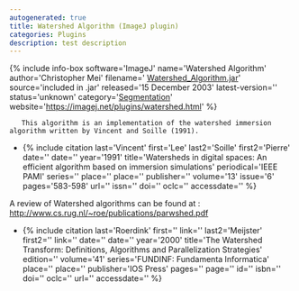 ```yaml
---
autogenerated: true
title: Watershed Algorithm (ImageJ plugin)
categories: Plugins
description: test description
---
```


 {% include info-box software='ImageJ' name='Watershed Algorithm' author='Christopher Mei' filename=' [Watershed\_Algorithm.jar](https://imagej.net/plugins/download/jars/Watershed_Algorithm.jar)' source='included in .jar' released='15 December 2003' latest-version='' status='unknown' category='[Segmentation](Category_Segmentation)' website='https://imagej.net/plugins/watershed.html' %}

`   This algorithm is an implementation of the watershed immersion algorithm written by Vincent and Soille (1991).`

-   {% include citation last='Vincent' first='Lee' last2='Soille' first2='Pierre' date='' date='' year='1991' title='Watersheds in digital spaces: An efficient algorithm based on immersion simulations' periodical='IEEE PAMI' series='' place='' place='' publisher='' volume='13' issue='6' pages='583-598' url='' issn='' doi='' oclc='' accessdate='' %}

A review of Watershed algorithms can be found at : http://www.cs.rug.nl/~roe/publications/parwshed.pdf

-   {% include citation last='Roerdink' first='' link='' last2='Meijster' first2='' link='' date='' date='' year='2000' title='The Watershed Transform: Definitions, Algorithms and Parallelization Strategies' edition='' volume='41' series='FUNDINF: Fundamenta Informatica' place='' place='' publisher='IOS Press' pages='' page='' id='' isbn='' doi='' oclc='' url='' accessdate='' %}

